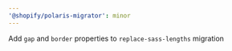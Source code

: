 ```yaml
---
'@shopify/polaris-migrator': minor
---
```


Add `gap` and `border` properties to `replace-sass-lengths` migration
